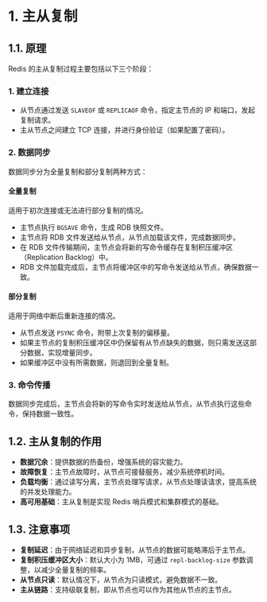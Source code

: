 # 1. 主从复制
## 1.1. 原理

Redis 的主从复制过程主要包括以下三个阶段：
### 1. 建立连接

- 从节点通过发送 `SLAVEOF` 或 `REPLICAOF` 命令，指定主节点的 IP 和端口，发起复制请求。
- 主从节点之间建立 TCP 连接，并进行身份验证（如果配置了密码）。

### 2. 数据同步

数据同步分为全量复制和部分复制两种方式：

#### 全量复制

适用于初次连接或无法进行部分复制的情况。

- 主节点执行 `BGSAVE` 命令，生成 RDB 快照文件。
- 主节点将 RDB 文件发送给从节点，从节点加载该文件，完成数据同步。
- 在 RDB 文件传输期间，主节点会将新的写命令缓存在复制积压缓冲区（Replication Backlog）中。
- RDB 文件加载完成后，主节点将缓冲区中的写命令发送给从节点，确保数据一致。

#### 部分复制

适用于网络中断后重新连接的情况。

- 从节点发送 `PSYNC` 命令，附带上次复制的偏移量。
- 如果主节点的复制积压缓冲区中仍保留有从节点缺失的数据，则只需发送这部分数据，实现增量同步。
- 如果缓冲区中没有所需数据，则退回到全量复制。
### 3. 命令传播

数据同步完成后，主节点会将新的写命令实时发送给从节点，从节点执行这些命令，保持数据一致性。

## 1.2. 主从复制的作用

- **数据冗余**：提供数据的热备份，增强系统的容灾能力。
- **故障恢复**：主节点故障时，从节点可接替服务，减少系统停机时间。
- **负载均衡**：通过读写分离，主节点处理写请求，从节点处理读请求，提高系统的并发处理能力。
- **高可用基础**：主从复制是实现 Redis 哨兵模式和集群模式的基础。

## 1.3. 注意事项

- **复制延迟**：由于网络延迟和异步复制，从节点的数据可能略滞后于主节点。
- **复制积压缓冲区大小**：默认大小为 1MB，可通过 `repl-backlog-size` 参数调整，以减少全量复制的频率。
- **从节点只读**：默认情况下，从节点为只读模式，避免数据不一致。
- **主从链路**：支持级联复制，即从节点也可以作为其他从节点的主节点。